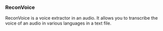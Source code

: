 ### ReconVoice 

ReconVoice is a voice extractor in an audio. It allows you to transcribe the voice of an audio in various languages in a text file.

